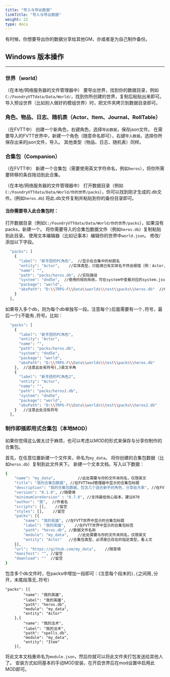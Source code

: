 ```yaml
---
title: "导入与导出数据"
linkTitle: "导入与导出数据"
weight: 22
type: docs
---
```

有时候，你想要导出你的数据分享给其他GM，亦或者是为自己制作备份。

## Windows 版本操作
---

### 世界（world）

（在本地/网络服务器的文件管理器中）
要导出世界，找到你的数据目录，例如`C:/FoundryVTTdata/Data/World/`，找到你所创建的世界，复制后粘贴出来即可。
导入预设世界（比如别人做好的模组世界）时，把文件夹拷贝到数据目录即可。

### 角色、物品、日志、随机表（Actor、Item、Journal、RollTable）

（在FVTT中）
创建一个新角色，右键角色，选择`导出数据`，保存json文件。
在需要导入的FVTT世界中，新建一个角色（随意命名即可），右键`导入数据`，选择你所保存出来的json文件，导入。
其他类型（物品、日志、随机表）同样。

### 合集包（Companion）

（在FVTT中）
新建一个合集包（需要使用英文字符命名，例如`heros`），将你所需要转移的条目拖动到此合集。

（在本地/网络服务器的文件管理器中）
打开数据目录（例如`C:/FoundryVTTdata/Data/World/你的世界/packs`），你可以找到刚才生成的.db文件。(例如`heros.db`)
将此.db文件复制并粘贴到你的备份目录即可。

#### 当你需要导入此合集包时：
打开数据目录（例如`C:/FoundryVTTdata/Data/World/你的世界/packs`），如果没有packs，新建一个。
将你需要导入的合集包数据文件（例如`heros.db`）复制粘贴到此目录。
使用文本编辑器（比如记事本）编辑你的世界中`world.json`。
修改/添加以下字段。
```bash
  "packs": [
    {
      "label": "新手团的PC角色",	//显示在合集中的标题名
      "entity": "Actor",	//实体类型，只能填已有实体名不然会报错（例：Actor,Item,JournalEntry,RollTable,Macro)
      "name": "",
      "path": "packs/heros.db",	//实际路径
      "system": "dnd5e",  //使用的规则系统，可在system中查看对应的system.json确定
      "package": "world",
      "absPath": "D:\\TRPG-F\\Data\\worlds\\test\\packs\\heros.db"  //绝对路径，根据你的服务器情况修改
    }
  ],
```

如果导入多个db，则为每个db单独写一段。注意每个`}`后面需要有一个`,`符号，最后一个`}`不能有`,`符号。比如：
```bash
  "packs": [
    {
      "label": "新手团的PC角色",
      "entity": "Actor",
      "name": "",
      "path": "packs/heros.db",
      "system": "dnd5e",
      "package": "world",
      "absPath": "D:\\TRPG-F\\Data\\worlds\\test\\packs\\heros.db"
    },	//注意此处有符号(,)英文半角
	{
	  "label": "新手团的PC角色2",
	  "entity": "Actor",
	  "name": "",
	  "path": "packs/heros2.db",
	  "system": "dnd5e",
	  "package": "world",
	  "absPath": "D:\\TRPG-F\\Data\\worlds\\test\\packs\\heros2.db"
	}	//注意此处没有符号
  ],
```

### 制作即插即用式合集包（本地MOD）

如果你觉得这么做太过于麻烦，也可以考虑以MOD的形式来保存与分享你制作的合集包。

首先，在任意位置新建一个文件夹，命名为`my_data`。
将你创建的合集包数据（比如`heros.db`）复制到此文件夹下。
新建一个文本文档，写入以下数据：
```bash
{
    "name": "my_data",			//此处需要与你的文件夹同名，仅限英文
    "title": "我的合集包数据",	//在FVTTmod管理器中显示的合集包标题
    "description": "我的合集包数据，包含几个适合新手的角色，分享给大家",	//在FVTTmod管理器中显示的合集包描述
    "version": "0.1.0",	//随便填
    "minimumCoreVersion" : "0.7.0",	//支持最低核心版本，建议070
    "author": "我",	//作者名
    "scripts": [],    //留空
    "styles": [],    //留空
    "packs": [{
		"name": "我的英雄",	//在FVTT世界中显示的合集包标题
		"label": "我的英雄",	//在FVTT世界中显示的合集包标签
		"path": "heros.db",	//数据文件名称
		"module": "my_data",	//此处需要与你的文件夹同名，仅限英文
		"entity": "Actor"	//合集包类型，必须是已存在的指定类型，看上文
	}],
    "url": "https://github.com/my_data",	//随意填
    "manifest": "",	//留空
    "download": ""	//留空
}
```

包含多个db文件时，在packs中增加一段即可：(注意每个段末的`},{`之间用`,`分开，末尾段落无`,`符号）

```
"packs": [{
		"name": "我的英雄",	
		"label": "我的英雄",	
		"path": "heros.db",	
		"module": "my_data",
		"entity": "Actor"
	},{
		"name": "我的法术",	
		"label": "我的法术",	
		"path": "spells.db",	
		"module": "my_data",
		"entity": "Item"
	}],
```

将此文本文档重命名为`module.json`，然后你就可以将此文件夹打包发送给其他人了。
安装方式如同基本的手动MOD安装，在开启世界后在mod设置中启用此MOD即可。










